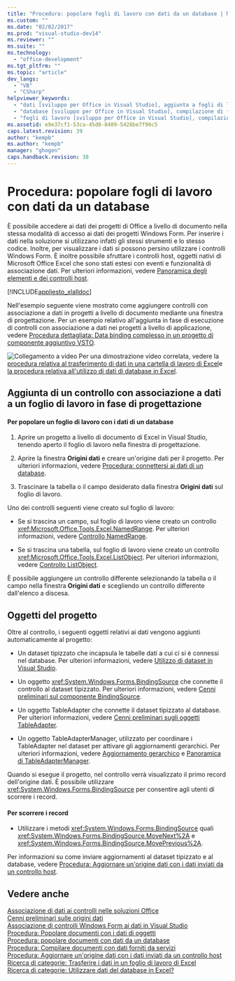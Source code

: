 ```yaml
---
title: "Procedura: popolare fogli di lavoro con dati da un database | Microsoft Docs"
ms.custom: ""
ms.date: "02/02/2017"
ms.prod: "visual-studio-dev14"
ms.reviewer: ""
ms.suite: ""
ms.technology: 
  - "office-development"
ms.tgt_pltfrm: ""
ms.topic: "article"
dev_langs: 
  - "VB"
  - "CSharp"
helpviewer_keywords: 
  - "dati [sviluppo per Office in Visual Studio], aggiunta a fogli di lavoro"
  - "database [sviluppo per Office in Visual Studio], compilazione di fogli di lavoro"
  - "fogli di lavoro [sviluppo per Office in Visual Studio], compilazione"
ms.assetid: e9e37cf1-53ca-45d0-8409-5428be7f96c5
caps.latest.revision: 39
author: "kempb"
ms.author: "kempb"
manager: "ghogen"
caps.handback.revision: 38
---
```

# Procedura: popolare fogli di lavoro con dati da un database
  È possibile accedere ai dati dei progetti di Office a livello di documento nella stessa modalità di accesso ai dati dei progetti Windows Form.  Per inserire i dati nella soluzione si utilizzano infatti gli stessi strumenti e lo stesso codice. Inoltre, per visualizzare i dati si possono persino utilizzare i controlli Windows Form.  È inoltre possibile sfruttare i controlli host, oggetti nativi di Microsoft Office Excel che sono stati estesi con eventi e funzionalità di associazione dati.  Per ulteriori informazioni, vedere [Panoramica degli elementi e dei controlli host](../vsto/host-items-and-host-controls-overview.md).  
  
 [!INCLUDE[appliesto_xlalldoc](../vsto/includes/appliesto-xlalldoc-md.md)]  
  
 Nell'esempio seguente viene mostrato come aggiungere controlli con associazione a dati in progetti a livello di documento mediante una finestra di progettazione.  Per un esempio relativo all'aggiunta in fase di esecuzione di controlli con associazione a dati nei progetti a livello di applicazione, vedere [Procedura dettagliata: Data binding complesso in un progetto di componente aggiuntivo VSTO](../vsto/walkthrough-complex-data-binding-in-vsto-add-in-project.md).  
  
 ![Collegamento a video](../vsto/media/playvideo.png "Collegamento a video") Per una dimostrazione video correlata, vedere la [procedura relativa al trasferimento di dati in una cartella di lavoro di Excel](http://go.microsoft.com/fwlink/?LinkID=130277)e [la procedura relativa all'utilizzo di dati di database in Excel](http://go.microsoft.com/fwlink/?LinkID=130287).  
  
## Aggiunta di un controllo con associazione a dati a un foglio di lavoro in fase di progettazione  
  
#### Per popolare un foglio di lavoro con i dati di un database  
  
1.  Aprire un progetto a livello di documento di Excel in Visual Studio, tenendo aperto il foglio di lavoro nella finestra di progettazione.  
  
2.  Aprire la finestra **Origini dati** e creare un'origine dati per il progetto.  Per ulteriori informazioni, vedere [Procedura: connettersi ai dati di un database](../Topic/How%20to:%20Connect%20to%20Data%20in%20a%20Database.md).  
  
3.  Trascinare la tabella o il campo desiderato dalla finestra **Origini dati** sul foglio di lavoro.  
  
 Uno dei controlli seguenti viene creato sul foglio di lavoro:  
  
-   Se si trascina un campo, sul foglio di lavoro viene creato un controllo <xref:Microsoft.Office.Tools.Excel.NamedRange>.  Per ulteriori informazioni, vedere [Controllo NamedRange](../vsto/namedrange-control.md).  
  
-   Se si trascina una tabella, sul foglio di lavoro viene creato un controllo <xref:Microsoft.Office.Tools.Excel.ListObject>.  Per ulteriori informazioni, vedere [Controllo ListObject](../vsto/listobject-control.md).  
  
 È possibile aggiungere un controllo differente selezionando la tabella o il campo nella finestra **Origini dati** e scegliendo un controllo differente dall'elenco a discesa.  
  
## Oggetti del progetto  
 Oltre al controllo, i seguenti oggetti relativi ai dati vengono aggiunti automaticamente al progetto:  
  
-   Un dataset tipizzato che incapsula le tabelle dati a cui ci si è connessi nel database.  Per ulteriori informazioni, vedere [Utilizzo di dataset in Visual Studio](../data-tools/dataset-tools-in-visual-studio.md).  
  
-   Un oggetto <xref:System.Windows.Forms.BindingSource> che connette il controllo al dataset tipizzato.  Per ulteriori informazioni, vedere [Cenni preliminari sul componente BindingSource](../Topic/BindingSource%20Component%20Overview.md).  
  
-   Un oggetto TableAdapter che connette il dataset tipizzato al database.  Per ulteriori informazioni, vedere [Cenni preliminari sugli oggetti TableAdapter](/visual-studio/data-tools/tableadapter-overview).  
  
-   Un oggetto TableAdapterManager, utilizzato per coordinare i TableAdapter nel dataset per attivare gli aggiornamenti gerarchici.  Per ulteriori informazioni, vedere [Aggiornamento gerarchico](../data-tools/hierarchical-update.md) e [Panoramica di TableAdapterManager](../Topic/TableAdapterManager%20Overview.md).  
  
 Quando si esegue il progetto, nel controllo verrà visualizzato il primo record dell'origine dati.  È possibile utilizzare <xref:System.Windows.Forms.BindingSource> per consentire agli utenti di scorrere i record.  
  
#### Per scorrere i record  
  
-   Utilizzare i metodi <xref:System.Windows.Forms.BindingSource> quali <xref:System.Windows.Forms.BindingSource.MoveNext%2A> e <xref:System.Windows.Forms.BindingSource.MovePrevious%2A>.  
  
 Per informazioni su come inviare aggiornamenti al dataset tipizzato e al database, vedere [Procedura: Aggiornare un'origine dati con i dati inviati da un controllo host](../vsto/how-to-update-a-data-source-with-data-from-a-host-control.md).  
  
## Vedere anche  
 [Associazione di dati ai controlli nelle soluzioni Office](../vsto/binding-data-to-controls-in-office-solutions.md)   
 [Cenni preliminari sulle origini dati](../data-tools/add-new-data-sources.md)   
 [Associazione di controlli Windows Form ai dati in Visual Studio](../Topic/Binding%20Windows%20Forms%20controls%20to%20data%20in%20Visual%20Studio.md)   
 [Procedura: Popolare documenti con i dati di oggetti](../vsto/how-to-populate-documents-with-data-from-objects.md)   
 [Procedura: popolare documenti con dati da un database](../vsto/how-to-populate-documents-with-data-from-a-database.md)   
 [Procedura: Compilare documenti con dati forniti da servizi](../vsto/how-to-populate-documents-with-data-from-services.md)   
 [Procedura: Aggiornare un'origine dati con i dati inviati da un controllo host](../vsto/how-to-update-a-data-source-with-data-from-a-host-control.md)   
 [Ricerca di categorie: Trasferire i dati in un foglio di lavoro di Excel](http://go.microsoft.com/fwlink/?LinkID=130277)   
 [Ricerca di categorie: Utilizzare dati del database in Excel?](http://go.microsoft.com/fwlink/?LinkID=130287)  
  
  